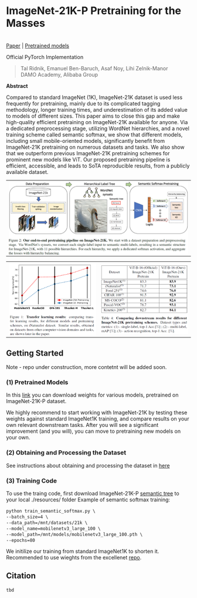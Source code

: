 # ImageNet-21K-P Pretraining for the Masses

<br>[Paper](TBD) |
[Pretrained models](MODEL_ZOO.md)

Official PyTorch Implementation

> Tal Ridnik, Emanuel Ben-Baruch, Asaf Noy, Lihi Zelnik-Manor<br/> DAMO Academy, Alibaba
> Group

**Abstract**

Compared to standard ImageNet (1K), ImageNet-21K dataset is used less frequently for pretraining, mainly due to its complicated tagging methodology, longer training times, and underestimation of its added value to models of different sizes.
This paper aims to close this gap and make high-quality efficient pretraining on ImageNet-21K available for anyone.
Via a dedicated preprocessing stage, utilizing WordNet hierarchies, and a novel training scheme called semantic softmax, we show that different models, including small mobile-oriented models, significantly benefit from ImageNet-21K pretraining on numerous datasets and tasks.
We also show that we outperform previous ImageNet-21K pretraining schemes for prominent new models like ViT.
Our proposed pretraining pipeline is efficient, accessible, and leads to SoTA reproducible results, from a publicly available dataset.
<p align="center">
  <table  class="tg">
    <td class="tg-c3ow"><img src="./pics/pic2.png" align="center" width="835" ></td>
</table>
 <table>
  <tr>
    <td class="tg-c3ow"><img src="./pics/pic1.png" align="center" width="400" ></td>
    <td class="tg-c3ow"><img src="./pics/pic3.png" align="center" width="400" ></td>
  </tr>
  </table>
</p>

## Getting Started

Note - repo under construction, more contetnt will be added soon.

### (1) Pretrained Models
In this [link](MODEL_ZOO.md) you can download  weights for various models, pretrained on ImageNet-21K-P dataset.

We highly recommend to start working with ImageNet-21K by testing these weights against standard ImageNet1K training, and compare results on your own relevant downstream tasks.
After you will see a significant improvement (and you will), you can move to pretraining new models on your own.

### (2) Obtaining and Processing the Dataset
See instructions about obtaining and processing the dataset in [here](./dataset_processing/Dataset_processing.md)


### (3) Training Code
To use the traing code, first download ImageNet-21K-P [semantic tree](https://miil-public-eu.oss-eu-central-1.aliyuncs.com/model-zoo/ImageNet_21K_P/resources/imagenet21k_tree.pth) to your local ./resources/ folder
Example of semantic softmax training:
```
python train_semantic_softmax.py \
--batch_size=4 \
--data_path=/mnt/datasets/21k \
--model_name=mobilenetv3_large_100 \
--model_path=/mnt/models/mobilenetv3_large_100.pth \
--epochs=80
```
We initilize our training from standard ImageNet1K to shorten it. Recommended to use wieghts from the excellenet [repo](https://github.com/rwightman/pytorch-image-models).


## Citation
```
tbd
```
